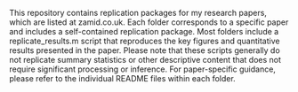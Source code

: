 This repository contains replication packages for my research papers, which are listed at zamid.co.uk. Each folder corresponds to a specific paper and includes a self-contained replication package.
Most folders include a replicate_results.m script that reproduces the key figures and quantitative results presented in the paper. Please note that these scripts generally do not replicate summary statistics or other descriptive content that does not require significant processing or inference.
For paper-specific guidance, please refer to the individual README files within each folder. 
